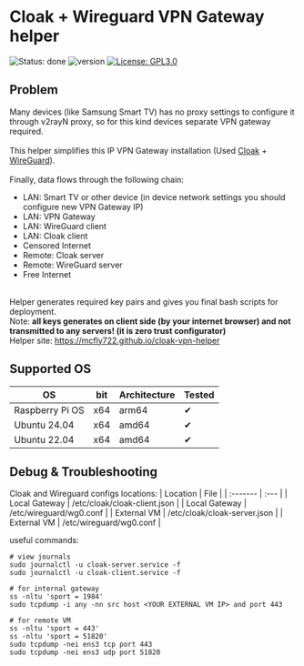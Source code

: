 # Cloak + Wireguard VPN Gateway helper
![Status: done](https://img.shields.io/badge/status-done-success.svg)
![version](https://img.shields.io/badge/version-1.2-blue)
[![License: GPL3.0](https://img.shields.io/badge/License-GPL3.0-blue.svg)](https://www.gnu.org/licenses/gpl-3.0.html)
<br>
## Problem
Many devices (like Samsung Smart TV) has no proxy settings to configure it through v2rayN proxy, so for this kind devices separate VPN gateway required.<br>
<br>
This helper simplifies this IP VPN Gateway installation (Used <a href="https://github.com/cbeuw/Cloak">Cloak</a> + <a href="https://www.wireguard.com/">WireGuard</a>). 
<br>
<br>
Finally, data flows through the following chain:
- LAN: Smart TV or other device (in device network settings you should configure new VPN Gateway IP)
- LAN: VPN Gateway
- LAN: WireGuard client
- LAN: Cloak client
- Censored Internet
- Remote: Cloak server
- Remote: WireGuard server
- Free Internet

<br>
Helper generates required key pairs and gives you final bash scripts for deployment.<br>
Note: <b>all keys generates on client side (by your internet browser) and not transmitted to any servers! (it is zero trust configurator)</b>

<br>
Helper site: <a href="https://mcfly722.github.io/cloak-vpn-helper">https://mcfly722.github.io/cloak-vpn-helper</a>




## Supported OS

| OS | bit | Architecture | Tested |
| -- | --- | ------------ | ------ |
| Raspberry Pi OS | x64 | arm64 | ✔ |
| Ubuntu 24.04 | x64 | amd64 | ✔ |
| Ubuntu 22.04 | x64 | amd64 | ✔ |



## Debug & Troubleshooting

Cloak and Wireguard configs locations:
| Location | File |
| :------- | :--- |
| Local Gateway | /etc/cloak/cloak-client.json |
| Local Gateway | /etc/wireguard/wg0.conf |
| External VM | /etc/cloak/cloak-server.json |
| External VM | /etc/wireguard/wg0.conf |


useful commands:
```
# view journals
sudo journalctl -u cloak-server.service -f
sudo journalctl -u cloak-client.service -f

# for internal gateway
ss -nltu 'sport = 1984'
sudo tcpdump -i any -nn src host <YOUR EXTERNAL VM IP> and port 443

# for remote VM
ss -nltu 'sport = 443'
ss -nltu 'sport = 51820'
sudo tcpdump -nei ens3 tcp port 443
sudo tcpdump -nei ens3 udp port 51820
```